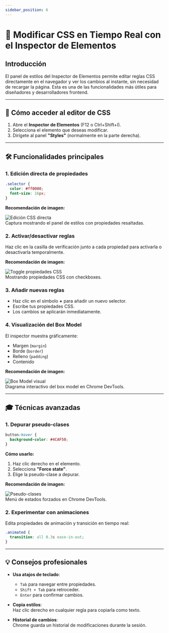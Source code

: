 ```yaml
---
sidebar_position: 6
---
```


# 🎨 Modificar CSS en Tiempo Real con el Inspector de Elementos

## Introducción

El panel de estilos del Inspector de Elementos permite editar reglas CSS directamente en el navegador y ver los cambios al instante, sin necesidad de recargar la página. Esta es una de las funcionalidades más útiles para diseñadores y desarrolladores frontend.

---

## 📌 Cómo acceder al editor de CSS

1. Abre el **Inspector de Elementos** (F12 o Ctrl+Shift+I).
2. Selecciona el elemento que deseas modificar.
3. Dirígete al panel **"Styles"** (normalmente en la parte derecha).

---

## 🛠 Funcionalidades principales

### 1. Edición directa de propiedades

```css
.selector {
  color: #ff0000; 
  font-size: 16px; 
}
```

**Recomendación de imagen:**

![Edición CSS directa](/img/edicion-css-directa.png)  
Captura mostrando el panel de estilos con propiedades resaltadas.

### 2. Activar/desactivar reglas

Haz clic en la casilla de verificación junto a cada propiedad para activarla o desactivarla temporalmente.

**Recomendación de imagen:**

![Toggle propiedades CSS](/img/toggle-css.png)  
Mostrando propiedades CSS con checkboxes.

### 3. Añadir nuevas reglas

- Haz clic en el símbolo **+** para añadir un nuevo selector.
- Escribe tus propiedades CSS.
- Los cambios se aplicarán inmediatamente.

### 4. Visualización del Box Model

El inspector muestra gráficamente:

- Margen (`margin`)
- Borde (`border`)
- Relleno (`padding`)
- Contenido

**Recomendación de imagen:**

![Box Model visual](/img/box-model.png)  
Diagrama interactivo del box model en Chrome DevTools.

---

## 🎓 Técnicas avanzadas

### 1. Depurar pseudo-clases

```css
button:hover {
  background-color: #4CAF50; 
}
```

**Cómo usarlo:**

1. Haz clic derecho en el elemento.
2. Selecciona **"Force state"**.
3. Elige la pseudo-clase a depurar.

**Recomendación de imagen:**

![Pseudo-clases](/img/pseudo-clases.png)  
Menú de estados forzados en Chrome DevTools.

### 2. Experimentar con animaciones

Edita propiedades de animación y transición en tiempo real:

```css
.animated {
  transition: all 0.3s ease-in-out;
}
```

---

## 💡 Consejos profesionales

- **Usa atajos de teclado**:
  - `Tab` para navegar entre propiedades.
  - `Shift + Tab` para retroceder.
  - `Enter` para confirmar cambios.
  
- **Copia estilos**:  
  Haz clic derecho en cualquier regla para copiarla como texto.

- **Historial de cambios**:  
  Chrome guarda un historial de modificaciones durante la sesión.
